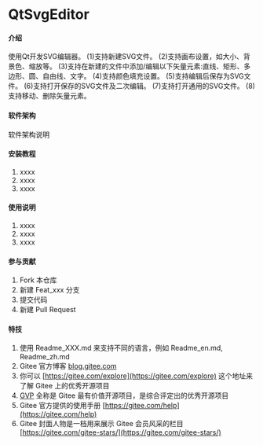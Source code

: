 # QtSvgEditor

#### 介绍
使用Qt开发SVG编辑器。
(1)支持新建SVG文件。 
(2)支持画布设置，如大小、背景色、缩放等。
(3)支持在新建的文件中添加/编辑以下矢量元素:直线、矩形、多边形、圆、自由线、文字。
(4)支持颜色填充设置。
(5)支持编辑后保存为SVG文件。
(6)支持打开保存的SVG文件及二次编辑。
(7)支持打开通用的SVG文件。
(8)支持移动、删除矢量元素。

#### 软件架构
软件架构说明


#### 安装教程

1.  xxxx
2.  xxxx
3.  xxxx

#### 使用说明

1.  xxxx
2.  xxxx
3.  xxxx

#### 参与贡献

1.  Fork 本仓库
2.  新建 Feat_xxx 分支
3.  提交代码
4.  新建 Pull Request


#### 特技

1.  使用 Readme\_XXX.md 来支持不同的语言，例如 Readme\_en.md, Readme\_zh.md
2.  Gitee 官方博客 [blog.gitee.com](https://blog.gitee.com)
3.  你可以 [https://gitee.com/explore](https://gitee.com/explore) 这个地址来了解 Gitee 上的优秀开源项目
4.  [GVP](https://gitee.com/gvp) 全称是 Gitee 最有价值开源项目，是综合评定出的优秀开源项目
5.  Gitee 官方提供的使用手册 [https://gitee.com/help](https://gitee.com/help)
6.  Gitee 封面人物是一档用来展示 Gitee 会员风采的栏目 [https://gitee.com/gitee-stars/](https://gitee.com/gitee-stars/)
